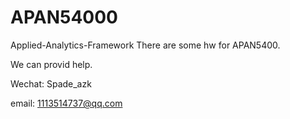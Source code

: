 # APAN54000
Applied-Analytics-Framework
There are some hw for APAN5400.

We can provid help.

Wechat: Spade_azk

email: 1113514737@qq.com
